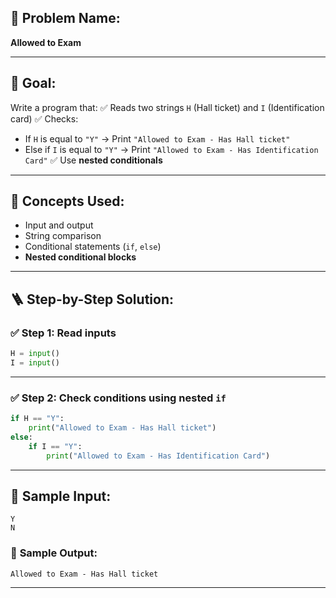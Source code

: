 ## 🧩 **Problem Name:**

**Allowed to Exam**

---

## 🎯 **Goal:**

Write a program that:
✅ Reads two strings `H` (Hall ticket) and `I` (Identification card)
✅ Checks:

* If `H` is equal to `"Y"` → Print `"Allowed to Exam - Has Hall ticket"`
* Else if `I` is equal to `"Y"` → Print `"Allowed to Exam - Has Identification Card"`
  ✅ Use **nested conditionals**

---

## 🧠 **Concepts Used:**

* Input and output
* String comparison
* Conditional statements (`if`, `else`)
* **Nested conditional blocks**

---

## 🪜 **Step-by-Step Solution:**

### ✅ Step 1: Read inputs

```python
H = input()
I = input()
```

---

### ✅ Step 2: Check conditions using nested `if`

```python
if H == "Y":
    print("Allowed to Exam - Has Hall ticket")
else:
    if I == "Y":
        print("Allowed to Exam - Has Identification Card")
```

---

## 🧪 **Sample Input:**

```
Y  
N
```

### 🧾 **Sample Output:**

```
Allowed to Exam - Has Hall ticket
```

---